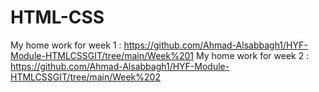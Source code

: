 # HTML-CSS

My home work for week 1 : https://github.com/Ahmad-Alsabbagh1/HYF-Module-HTMLCSSGIT/tree/main/Week%201
My home work for week 2 : https://github.com/Ahmad-Alsabbagh1/HYF-Module-HTMLCSSGIT/tree/main/Week%202
